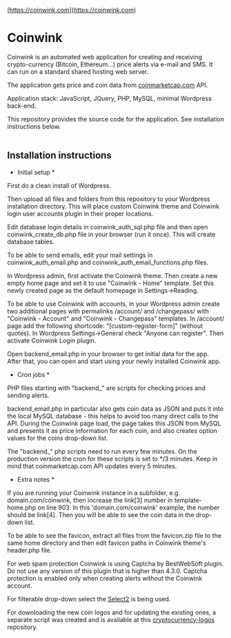 [https://coinwink.com](https://coinwink.com)

# Coinwink

Coinwink is an automated web application for creating and receiving crypto-currency (Bitcoin, Ethereum...) price alerts via e-mail and SMS. It can run on a standard shared hosting web server.

The application gets price and coin data from [coinmarketcap.com](http://coinmarketcap.com/) API.

Application stack: JavaScript, JQuery, PHP, MySQL, minimal Wordpress back-end.

This repository provides the source code for the application. See installation instructions below.
<br>
<br>
## Installation instructions

* Initial setup *

First do a clean install of Wordpress.

Then upload all files and folders from this repository to your Wordpress installation directory. This will place custom Coinwink theme and Coinwink login user accounts plugin in their proper locations.

Edit database login details in coinwink_auth_sql.php file and then open coinwink_create_db.php file in your browser (run it once). This will create database tables.

To be able to send emails, edit your mail settings in coinwink_auth_email.php and coinwink_auth_email_functions.php files.

In Wordpress admin, first activate the Coinwink theme. Then create a new empty home page and set it to use "Coinwink - Home" template. Set this newly created page as the default homepage in Settings->Reading. 

To be able to use Coinwink with accounts, in your Wordpress admin create two additional pages with permalinks /account/ and /changepass/ with "Coinwink - Account" and "Coinwink - Changepass" templates. In /account/ page add the following shortcode: "[custom-register-form]" (without quotes). In Wordpress Settings->General check "Anyone can register". Then activate Coinwink Login plugin. 

Open backend_email.php in your browser to get initial data for the app. After that, you can open and start using your newly installed Coinwink app.

* Cron jobs *

PHP files starting with "backend_" are scripts for checking prices and sending alerts.

backend_email.php in particular also gets coin data as JSON and puts it into the local MySQL database - this helps to avoid too many direct calls to the API. During the Coinwink page load, the page takes this JSON from MySQL and presents it as price information for each coin, and also creates option values for the coins drop-down list.

The "backend_" php scripts need to run every few minutes. On the production version the cron for these scripts is set to */3 minutes. Keep in mind that coinmarketcap.com API updates every 5 minutes.

* Extra notes *

If you are running your Coinwink instance in a subfolder, e.g. domain.com/coinwink, then increase the link[3] number in template-home.php on line 903. In this 'domain.com/coinwink' example, the number should be link[4]. Then you will be able to see the coin data in the drop-down list.

To be able to see the favicon, extract all files from the favicon.zip file to the same home directory and then edit favicon paths in Coinwink theme's header.php file.

For web spam protection Coinwink is using Captcha by BestWebSoft plugin. Do not use any version of this plugin that is higher than 4.3.0. Captcha protection is enabled only when creating alerts without the Coinwink account.

For filterable drop-down select the [Select2](https://select2.github.io/) is being used.

For downloading the new coin logos and for updating the existing ones, a separate script was created and is available at this [cryptocurrency-logos](https://github.com/dziungles/cryptocurrency-logos) repository.
